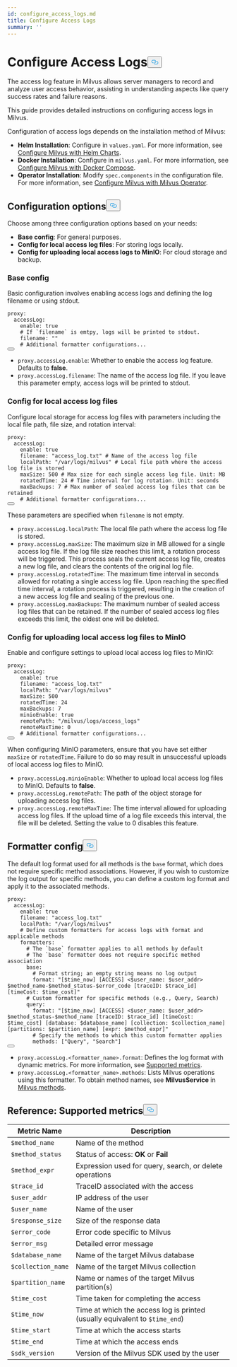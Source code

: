 ```yaml
---
id: configure_access_logs.md
title: Configure Access Logs
summary: ''
---
```

<h1 id="Configure-Access-Logs" class="common-anchor-header">Configure Access Logs<button data-href="#Configure-Access-Logs" class="anchor-icon" translate="no">
      <svg translate="no"
        aria-hidden="true"
        focusable="false"
        height="20"
        version="1.1"
        viewBox="0 0 16 16"
        width="16"
      >
        <path
          fill="#0092E4"
          fill-rule="evenodd"
          d="M4 9h1v1H4c-1.5 0-3-1.69-3-3.5S2.55 3 4 3h4c1.45 0 3 1.69 3 3.5 0 1.41-.91 2.72-2 3.25V8.59c.58-.45 1-1.27 1-2.09C10 5.22 8.98 4 8 4H4c-.98 0-2 1.22-2 2.5S3 9 4 9zm9-3h-1v1h1c1 0 2 1.22 2 2.5S13.98 12 13 12H9c-.98 0-2-1.22-2-2.5 0-.83.42-1.64 1-2.09V6.25c-1.09.53-2 1.84-2 3.25C6 11.31 7.55 13 9 13h4c1.45 0 3-1.69 3-3.5S14.5 6 13 6z"
        ></path>
      </svg>
    </button></h1><p>The access log feature in Milvus allows server managers to record and analyze user access behavior, assisting in understanding aspects like query success rates and failure reasons.</p>
<p>This guide provides detailed instructions on configuring access logs in Milvus.</p>
<p>Configuration of access logs depends on the installation method of Milvus:</p>
<ul>
<li><strong>Helm Installation</strong>: Configure in <code translate="no">values.yaml</code>. For more information, see <a href="/docs/ja/configure-helm.md">Configure Milvus with Helm Charts</a>.</li>
<li><strong>Docker Installation</strong>: Configure in <code translate="no">milvus.yaml</code>. For more information, see <a href="/docs/ja/configure-docker.md">Configure Milvus with Docker Compose</a>.</li>
<li><strong>Operator Installation</strong>: Modify <code translate="no">spec.components</code> in the configuration file. For more information, see <a href="/docs/ja/configure_operator.md">Configure Milvus with Milvus Operator</a>.</li>
</ul>
<h2 id="Configuration-options" class="common-anchor-header">Configuration options<button data-href="#Configuration-options" class="anchor-icon" translate="no">
      <svg translate="no"
        aria-hidden="true"
        focusable="false"
        height="20"
        version="1.1"
        viewBox="0 0 16 16"
        width="16"
      >
        <path
          fill="#0092E4"
          fill-rule="evenodd"
          d="M4 9h1v1H4c-1.5 0-3-1.69-3-3.5S2.55 3 4 3h4c1.45 0 3 1.69 3 3.5 0 1.41-.91 2.72-2 3.25V8.59c.58-.45 1-1.27 1-2.09C10 5.22 8.98 4 8 4H4c-.98 0-2 1.22-2 2.5S3 9 4 9zm9-3h-1v1h1c1 0 2 1.22 2 2.5S13.98 12 13 12H9c-.98 0-2-1.22-2-2.5 0-.83.42-1.64 1-2.09V6.25c-1.09.53-2 1.84-2 3.25C6 11.31 7.55 13 9 13h4c1.45 0 3-1.69 3-3.5S14.5 6 13 6z"
        ></path>
      </svg>
    </button></h2><p>Choose among three configuration options based on your needs:</p>
<ul>
<li><strong>Base config</strong>: For general purposes.</li>
<li><strong>Config for local access log files</strong>: For storing logs locally.</li>
<li><strong>Config for uploading local access logs to MinIO</strong>: For cloud storage and backup.</li>
</ul>
<h3 id="Base-config" class="common-anchor-header">Base config</h3><p>Basic configuration involves enabling access logs and defining the log filename or using stdout.</p>
<pre><code translate="no" class="language-yaml">proxy:
  accessLog:
    <span class="hljs-built_in">enable</span>: <span class="hljs-literal">true</span>
    <span class="hljs-comment"># If `filename` is emtpy, logs will be printed to stdout.</span>
    filename: <span class="hljs-string">&quot;&quot;</span>
    <span class="hljs-comment"># Additional formatter configurations...</span>
<button class="copy-code-btn"></button></code></pre>
<ul>
<li><code translate="no">proxy.accessLog.enable</code>: Whether to enable the access log feature. Defaults to <strong>false</strong>.</li>
<li><code translate="no">proxy.accessLog.filename</code>: The name of the access log file. If you leave this parameter empty, access logs will be printed to stdout.</li>
</ul>
<h3 id="Config-for-local-access-log-files" class="common-anchor-header">Config for local access log files</h3><p>Configure local storage for access log files with parameters including the local file path, file size, and rotation interval:</p>
<pre><code translate="no" class="language-yaml">proxy:
  accessLog:
    enable: true
    filename: <span class="hljs-string">&quot;access_log.txt&quot;</span> <span class="hljs-comment"># Name of the access log file</span>
    localPath: <span class="hljs-string">&quot;/var/logs/milvus&quot;</span> <span class="hljs-comment"># Local file path where the access log file is stored</span>
    maxSize: <span class="hljs-number">500</span> <span class="hljs-comment"># Max size for each single access log file. Unit: MB</span>
    rotatedTime: <span class="hljs-number">24</span> <span class="hljs-comment"># Time interval for log rotation. Unit: seconds</span>
    maxBackups: <span class="hljs-number">7</span> <span class="hljs-comment"># Max number of sealed access log files that can be retained</span>
    <span class="hljs-comment"># Additional formatter configurations...</span>
<button class="copy-code-btn"></button></code></pre>
<p>These parameters are specified when <code translate="no">filename</code> is not empty.</p>
<ul>
<li><code translate="no">proxy.accessLog.localPath</code>: The local file path where the access log file is stored.</li>
<li><code translate="no">proxy.accessLog.maxSize</code>: The maximum size in MB allowed for a single access log file. If the log file size reaches this limit, a rotation process will be triggered. This process seals the current access log file, creates a new log file, and clears the contents of the original log file.</li>
<li><code translate="no">proxy.accessLog.rotatedTime</code>: The maximum time interval in seconds allowed for rotating a single access log file. Upon reaching the specified time interval, a rotation process is triggered, resulting in the creation of a new access log file and sealing of the previous one.</li>
<li><code translate="no">proxy.accessLog.maxBackups</code>: The maximum number of sealed access log files that can be retained. If the number of sealed access log files exceeds this limit, the oldest one will be deleted.</li>
</ul>
<h3 id="Config-for-uploading-local-access-log-files-to-MinIO" class="common-anchor-header">Config for uploading local access log files to MinIO</h3><p>Enable and configure settings to upload local access log files to MinIO:</p>
<pre><code translate="no" class="language-yaml">proxy:
  accessLog:
    <span class="hljs-built_in">enable</span>: <span class="hljs-literal">true</span>
    filename: <span class="hljs-string">&quot;access_log.txt&quot;</span>
    localPath: <span class="hljs-string">&quot;/var/logs/milvus&quot;</span>
    maxSize: 500
    rotatedTime: 24 
    maxBackups: 7
    minioEnable: <span class="hljs-literal">true</span>
    remotePath: <span class="hljs-string">&quot;/milvus/logs/access_logs&quot;</span>
    remoteMaxTime: 0
    <span class="hljs-comment"># Additional formatter configurations...</span>
<button class="copy-code-btn"></button></code></pre>
<p>When configuring MinIO parameters, ensure that you have set either <code translate="no">maxSize</code> or <code translate="no">rotatedTime</code>. Failure to do so may result in unsuccessful uploads of local access log files to MinIO.</p>
<ul>
<li><code translate="no">proxy.accessLog.minioEnable</code>: Whether to upload local access log files to MinIO. Defaults to <strong>false</strong>.</li>
<li><code translate="no">proxy.accessLog.remotePath</code>: The path of the object storage for uploading access log files.</li>
<li><code translate="no">proxy.accessLog.remoteMaxTime</code>: The time interval allowed for uploading access log files. If the upload time of a log file exceeds this interval, the file will be deleted. Setting the value to 0 disables this feature.</li>
</ul>
<h2 id="Formatter-config" class="common-anchor-header">Formatter config<button data-href="#Formatter-config" class="anchor-icon" translate="no">
      <svg translate="no"
        aria-hidden="true"
        focusable="false"
        height="20"
        version="1.1"
        viewBox="0 0 16 16"
        width="16"
      >
        <path
          fill="#0092E4"
          fill-rule="evenodd"
          d="M4 9h1v1H4c-1.5 0-3-1.69-3-3.5S2.55 3 4 3h4c1.45 0 3 1.69 3 3.5 0 1.41-.91 2.72-2 3.25V8.59c.58-.45 1-1.27 1-2.09C10 5.22 8.98 4 8 4H4c-.98 0-2 1.22-2 2.5S3 9 4 9zm9-3h-1v1h1c1 0 2 1.22 2 2.5S13.98 12 13 12H9c-.98 0-2-1.22-2-2.5 0-.83.42-1.64 1-2.09V6.25c-1.09.53-2 1.84-2 3.25C6 11.31 7.55 13 9 13h4c1.45 0 3-1.69 3-3.5S14.5 6 13 6z"
        ></path>
      </svg>
    </button></h2><p>The default log format used for all methods is the <code translate="no">base</code> format, which does not require specific method associations. However, if you wish to customize the log output for specific methods, you can define a custom log format and apply it to the associated methods.</p>
<pre><code translate="no" class="language-yaml">proxy:
  accessLog:
    <span class="hljs-built_in">enable</span>: <span class="hljs-literal">true</span>
    filename: <span class="hljs-string">&quot;access_log.txt&quot;</span>
    localPath: <span class="hljs-string">&quot;/var/logs/milvus&quot;</span>
    <span class="hljs-comment"># Define custom formatters for access logs with format and applicable methods</span>
    formatters:
      <span class="hljs-comment"># The `base` formatter applies to all methods by default</span>
      <span class="hljs-comment"># The `base` formatter does not require specific method association</span>
      base: 
        <span class="hljs-comment"># Format string; an empty string means no log output</span>
        format: <span class="hljs-string">&quot;[<span class="hljs-variable">$time_now</span>] [ACCESS] &lt;<span class="hljs-variable">$user_name</span>: <span class="hljs-variable">$user_addr</span>&gt; <span class="hljs-variable">$method_name</span>-<span class="hljs-variable">$method_status</span>-<span class="hljs-variable">$error_code</span> [traceID: <span class="hljs-variable">$trace_id</span>] [timeCost: <span class="hljs-variable">$time_cost</span>]&quot;</span>
      <span class="hljs-comment"># Custom formatter for specific methods (e.g., Query, Search)</span>
      query: 
        format: <span class="hljs-string">&quot;[<span class="hljs-variable">$time_now</span>] [ACCESS] &lt;<span class="hljs-variable">$user_name</span>: <span class="hljs-variable">$user_addr</span>&gt; <span class="hljs-variable">$method_status</span>-<span class="hljs-variable">$method_name</span> [traceID: <span class="hljs-variable">$trace_id</span>] [timeCost: <span class="hljs-variable">$time_cost</span>] [database: <span class="hljs-variable">$database_name</span>] [collection: <span class="hljs-variable">$collection_name</span>] [partitions: <span class="hljs-variable">$partition_name</span>] [expr: <span class="hljs-variable">$method_expr</span>]&quot;</span>
        <span class="hljs-comment"># Specify the methods to which this custom formatter applies</span>
        methods: [<span class="hljs-string">&quot;Query&quot;</span>, <span class="hljs-string">&quot;Search&quot;</span>]
<button class="copy-code-btn"></button></code></pre>
<ul>
<li><code translate="no">proxy.accessLog.&lt;formatter_name&gt;.format</code>: Defines the log format with dynamic metrics. For more information, see <a href="#reference-supported-metrics">Supported metrics</a>.</li>
<li><code translate="no">proxy.accessLog.&lt;formatter_name&gt;.methods</code>: Lists Milvus operations using this formatter. To obtain method names, see <strong>MilvusService</strong> in <a href="https://github.com/milvus-io/milvus-proto/blob/master/proto/milvus.proto">Milvus methods</a>.</li>
</ul>
<h2 id="Reference-Supported-metrics" class="common-anchor-header">Reference: Supported metrics<button data-href="#Reference-Supported-metrics" class="anchor-icon" translate="no">
      <svg translate="no"
        aria-hidden="true"
        focusable="false"
        height="20"
        version="1.1"
        viewBox="0 0 16 16"
        width="16"
      >
        <path
          fill="#0092E4"
          fill-rule="evenodd"
          d="M4 9h1v1H4c-1.5 0-3-1.69-3-3.5S2.55 3 4 3h4c1.45 0 3 1.69 3 3.5 0 1.41-.91 2.72-2 3.25V8.59c.58-.45 1-1.27 1-2.09C10 5.22 8.98 4 8 4H4c-.98 0-2 1.22-2 2.5S3 9 4 9zm9-3h-1v1h1c1 0 2 1.22 2 2.5S13.98 12 13 12H9c-.98 0-2-1.22-2-2.5 0-.83.42-1.64 1-2.09V6.25c-1.09.53-2 1.84-2 3.25C6 11.31 7.55 13 9 13h4c1.45 0 3-1.69 3-3.5S14.5 6 13 6z"
        ></path>
      </svg>
    </button></h2><table>
<thead>
<tr><th>Metric Name</th><th>Description</th></tr>
</thead>
<tbody>
<tr><td><code translate="no">$method_name</code></td><td>Name of the method</td></tr>
<tr><td><code translate="no">$method_status</code></td><td>Status of access: <strong>OK</strong> or <strong>Fail</strong></td></tr>
<tr><td><code translate="no">$method_expr</code></td><td>Expression used for query, search, or delete operations</td></tr>
<tr><td><code translate="no">$trace_id</code></td><td>TraceID associated with the access</td></tr>
<tr><td><code translate="no">$user_addr</code></td><td>IP address of the user</td></tr>
<tr><td><code translate="no">$user_name</code></td><td>Name of the user</td></tr>
<tr><td><code translate="no">$response_size</code></td><td>Size of the response data</td></tr>
<tr><td><code translate="no">$error_code</code></td><td>Error code specific to Milvus</td></tr>
<tr><td><code translate="no">$error_msg</code></td><td>Detailed error message</td></tr>
<tr><td><code translate="no">$database_name</code></td><td>Name of the target Milvus database</td></tr>
<tr><td><code translate="no">$collection_name</code></td><td>Name of the target Milvus collection</td></tr>
<tr><td><code translate="no">$partition_name</code></td><td>Name or names of the target Milvus partition(s)</td></tr>
<tr><td><code translate="no">$time_cost</code></td><td>Time taken for completing the access</td></tr>
<tr><td><code translate="no">$time_now</code></td><td>Time at which the access log is printed (usually equivalent to <code translate="no">$time_end</code>)</td></tr>
<tr><td><code translate="no">$time_start</code></td><td>Time at which the access starts</td></tr>
<tr><td><code translate="no">$time_end</code></td><td>Time at which the access ends</td></tr>
<tr><td><code translate="no">$sdk_version</code></td><td>Version of the Milvus SDK used by the user</td></tr>
</tbody>
</table>
